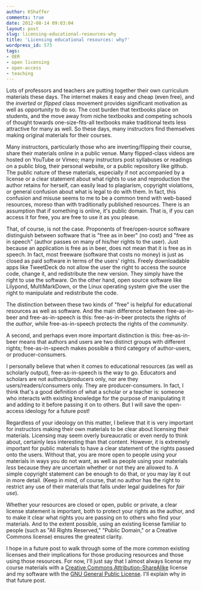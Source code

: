 ```yaml
---
author: KShaffer
comments: true
date: 2012-08-14 09:03:04
layout: post
slug: licensing-educational-resources-why
title: 'Licensing educational resources: why?'
wordpress_id: 573
tags:
- OER
- open licensing
- open-access
- teaching
---
```


Lots of professors and teachers are putting together their own curriculum materials these days. The internet makes it easy and cheap (even free), and the _inverted_ or _flipped_ class movement provides significant motivation as well as opportunity to do so. The cost burden that textbooks place on students, and the move away from niche textbooks and competing schools of thought towards one-size-fits-all textbooks make traditional texts less attractive for many as well. So these days, many instructors find themselves making original materials for their courses.

Many instructors, particularly those who are inverting/flipping their course, share their materials online in a public venue. Many flipped-class videos are hosted on YouTube or Vimeo; many instructors post syllabuses or readings on a public blog, their personal website, or a public repository like github. The public nature of these materials, especially if not accompanied by a license or a clear statement about what rights to use and reproduction the author retains for herself, can easily lead to plagiarism, copyright violations, or general confusion about what is legal to do with them. In fact, this confusion and misuse seems to me to be a common trend with web-based resources, moreso than with traditionally published resources. There is an assumption that if something is online, it's public domain. That is, if you can access it for free, you are free to use it as you please.

That, of course, is not the case. Proponents of free/open-source software distinguish between software that is "free as in beer" (no cost) and "free as in speech" (author passes on many of his/her rights to the user). Just because an application is free as in beer, does not mean that it is free as in speech. In fact, most freeware (software that costs no money) is just as closed as paid software in terms of the users' rights. Freely downloadable apps like TweetDeck do not allow the user the right to access the source code, change it, and redistribute the new version. They simply have the right to use the software. On the other hand, open source software like Lilypond, MultiMarkDown, or the Linux operating system give the user the right to manipulate and redistribute the code.

The distinction between these two kinds of "free" is helpful for educational resources as well as software. And the main difference between free-as-in-beer and free-as-in-speech is this: free-as-in-beer protects the rights of the _author_, while free-as-in-speech protects the rights of the _community_.

A second, and perhaps even more important distinction is this: free-as-in-beer means that authors and users are two distinct groups with different rights; free-as-in-speech makes possible a third category of author-users, or producer-consumers.

I personally believe that when it comes to educational resources (as well as scholarly output), free-as-in-speech is the way to go. Educators and scholars are not authors/producers only, nor are they users/readers/consumers only. They are producer-consumers. In fact, I think that's a good definition of what a scholar or a teacher is: someone who interacts with existing knowledge for the purpose of manipulating it and adding to it before passing it on to others. But I will save the open-access ideology for a future post!

Regardless of your ideology on this matter, I believe that it is very important for instructors making their own materials to be clear about licensing their materials. Licensing may seem overly bureaucratic or even nerdy to think about, certainly less interesting than that content. However, it is extremely important for public materials to have a clear statement of the rights passed onto the users. Without that, you are more open to people using your materials in ways you do not want, as well as people using your materials _less_ because they are uncertain whether or not they are allowed to. A simple copyright statement can be enough to do that, or you may lay it out in more detail. (Keep in mind, of course, that no author has the right to restrict any use of their materials that falls under legal guidelines for _fair use_).

Whether your resources are closed or open, public or private, a clear license statement is important, both to protect your rights as the author, and to make it clear what rights you are passing on to others who find your materials. And to the extent possible, using an existing license familiar to people (such as "All Rights Reserved," "Public Domain," or a Creative Commons license) ensures the greatest clarity.

I hope in a future post to walk through some of the more common existing licenses and their implications for those producing resources and those using those resources. For now, I'll just say that I almost always license my course materials with a [Creative Commons Attribution-ShareAlike](http://creativecommons.org/licenses/by-sa/3.0/) license and my software with the [GNU General Public License](http://www.gnu.org/copyleft/gpl.html). I'll explain why in that future post.
